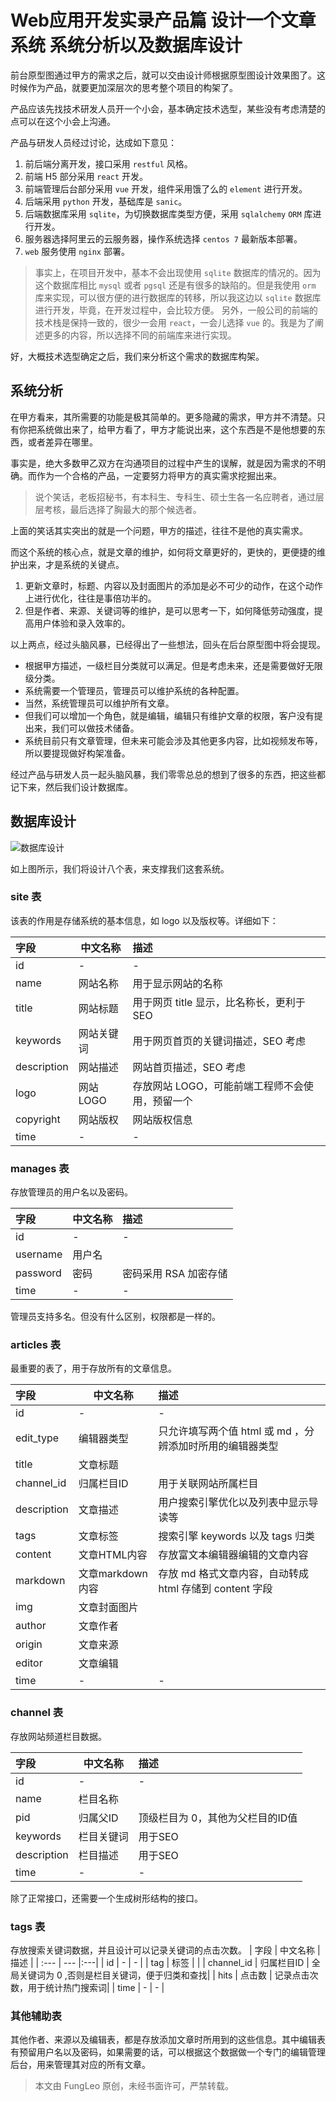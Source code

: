 # Web应用开发实录产品篇 设计一个文章系统 系统分析以及数据库设计

前台原型图通过甲方的需求之后，就可以交由设计师根据原型图设计效果图了。这时候作为产品，就要更加深层次的思考整个项目的构架了。

产品应该先找技术研发人员开一个小会，基本确定技术选型，某些没有考虑清楚的点可以在这个小会上沟通。

产品与研发人员经过讨论，达成如下意见：

1. 前后端分离开发，接口采用 `restful` 风格。
2. 前端 H5 部分采用 `react` 开发。
3. 前端管理后台部分采用 `vue` 开发，组件采用饿了么的 `element` 进行开发。
4. 后端采用 `python` 开发，基础库是 `sanic`。
5. 后端数据库采用 `sqlite`，为切换数据库类型方便，采用 `sqlalchemy` `ORM` 库进行开发。
6. 服务器选择阿里云的云服务器，操作系统选择 `centos 7` 最新版本部署。
7. `web` 服务使用 `nginx` 部署。

> 事实上，在项目开发中，基本不会出现使用 `sqlite` 数据库的情况的。因为这个数据库相比 `mysql` 或者 `pgsql` 还是有很多的缺陷的。但是我使用 `orm` 库来实现，可以很方便的进行数据库的转移，所以我这边以 `sqlite` 数据库进行开发，毕竟，在开发过程中，会比较方便。
> 另外，一般公司的前端的技术栈是保持一致的，很少一会用 `react`，一会儿选择 `vue` 的。我是为了阐述更多的内容，所以选择不同的前端库来进行实现。

好，大概技术选型确定之后，我们来分析这个需求的数据库构架。

## 系统分析

在甲方看来，其所需要的功能是极其简单的。更多隐藏的需求，甲方并不清楚。只有你把系统做出来了，给甲方看了，甲方才能说出来，这个东西是不是他想要的东西，或者差异在哪里。

事实是，绝大多数甲乙双方在沟通项目的过程中产生的误解，就是因为需求的不明确。而作为一个合格的产品，一定要努力将甲方的真实需求挖掘出来。

> 说个笑话，老板招秘书，有本科生、专科生、硕士生各一名应聘者，通过层层考核，最后选择了胸最大的那个候选者。

上面的笑话其实突出的就是一个问题，甲方的描述，往往不是他的真实需求。

而这个系统的核心点，就是文章的维护，如何将文章更好的，更快的，更便捷的维护出来，才是系统的关键点。

1. 更新文章时，标题、内容以及封面图片的添加是必不可少的动作，在这个动作上进行优化，往往是事倍功半的。
2. 但是作者、来源、关键词等的维护，是可以思考一下，如何降低劳动强度，提高用户体验和录入效率的。

以上两点，经过头脑风暴，已经得出了一些想法，回头在后台原型图中将会提现。

- 根据甲方描述，一级栏目分类就可以满足。但是考虑未来，还是需要做好无限级分类。
- 系统需要一个管理员，管理员可以维护系统的各种配置。
- 当然，系统管理员可以维护所有文章。
- 但我们可以增加一个角色，就是编辑，编辑只有维护文章的权限，客户没有提出来，我们可以做技术储备。
- 系统目前只有文章管理，但未来可能会涉及其他更多内容，比如视频发布等，所以要提现做好构架准备。

经过产品与研发人员一起头脑风暴，我们零零总总的想到了很多的东西，把这些都记下来，然后我们设计数据库。

## 数据库设计

![数据库设计](https://raw.githubusercontent.com/fengcms/articles/master/image/2a/ced4927d9f833671e47b5cb18f9448.jpg)

如上图所示，我们将设计八个表，来支撑我们这套系统。

### site 表

该表的作用是存储系统的基本信息，如 logo 以及版权等。详细如下：

| 字段 | 中文名称 | 描述 |
| :--- | --- |:---|
| id | - | - |
| name | 网站名称 | 用于显示网站的名称 |
| title | 网站标题 | 用于网页 title 显示，比名称长，更利于 SEO |
| keywords | 网站关键词 | 用于网页首页的关键词描述，SEO 考虑 |
| description | 网站描述 | 网站首页描述，SEO 考虑 |
| logo | 网站LOGO | 存放网站 LOGO，可能前端工程师不会使用，预留一个 |
| copyright | 网站版权 | 网站版权信息 |
| time | - | - |

### manages 表

存放管理员的用户名以及密码。

| 字段 | 中文名称 | 描述 |
| :--- | --- |:---|
| id | - | - |
| username | 用户名 | |
| password | 密码 | 密码采用 RSA 加密存储 |
| time | - | - |

管理员支持多名。但没有什么区别，权限都是一样的。

### articles 表

最重要的表了，用于存放所有的文章信息。

| 字段 | 中文名称 | 描述 |
| :--- | --- |:---|
| id | - | - |
| edit_type | 编辑器类型 | 只允许填写两个值 html 或 md ，分辨添加时所用的编辑器类型 |
| title | 文章标题 | |
| channel_id | 归属栏目ID | 用于关联网站所属栏目 |
| description | 文章描述 | 用户搜索引擎优化以及列表中显示导读等 |
| tags | 文章标签 | 搜索引擎 keywords 以及 tags 归类 |
| content | 文章HTML内容 | 存放富文本编辑器编辑的文章内容 |
| markdown | 文章markdown内容 | 存放 md 格式文章内容，自动转成 html 存储到 content 字段 |
| img | 文章封面图片 | |
| author | 文章作者 | |
| origin | 文章来源 | |
| editor | 文章编辑 | |
| time | - | - |

### channel 表

存放网站频道栏目数据。

| 字段 | 中文名称 | 描述 |
| :--- | --- |:---|
| id | - | - |
| name | 栏目名称 | |
| pid | 归属父ID | 顶级栏目为 0，其他为父栏目的ID值 |
| keywords | 栏目关键词 | 用于SEO |
| description | 栏目描述 | 用于SEO |
| time | - | - |

除了正常接口，还需要一个生成树形结构的接口。

### tags 表

存放搜索关键词数据，并且设计可以记录关键词的点击次数。
| 字段 | 中文名称 | 描述 |
| :--- | --- |:---|
| id | - | - |
| tag | 标签 | |
| channel_id | 归属栏目ID | 全局关键词为 0 ,否则是栏目关键词，便于归类和查找|
| hits | 点击数 | 记录点击次数，用于统计热门搜索词|
| time | - | - |

### 其他辅助表

其他作者、来源以及编辑表，都是存放添加文章时所用到的这些信息。其中编辑表有预留用户名以及密码，如果需要的话，可以根据这个数据做一个专门的编辑管理后台，用来管理其对应的所有文章。

> 本文由 FungLeo 原创，未经书面许可，严禁转载。


